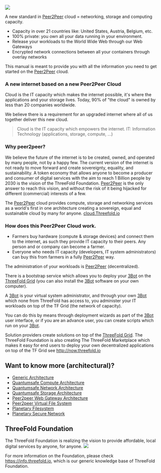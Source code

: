 ![](sdk__intro.png  )

A new standard in [Peer2Peer](threefold__peer2peer) cloud = networking, storage and computing capacity.

- Capacity in over 21 countries like: United States, Austria, Belgium, etc.
- 100% private: you own all your data running in your environment.
- Release your workloads to the World Wide Web through our Web Gateways
- Encrypted network connections between all your containers through overlay networks

This manual is meant to provide you with all the information you need to get started on the [Peer2Peer](threefold__peer2peer) cloud.

### A new internet based on a new Peer2Peer Cloud

Cloud is the IT capacity which makes the internet possible, it's where the applications and your storage lives.
Today, 90% of "the cloud" is owned by less than 20 companies worldwide.

We believe there is a requirement for an upgraded internet where all of us together deliver this new cloud.

> Cloud is the IT capacity which empowers the internet.
> IT: Information Technology (applications, storage, compute, ...)

### Why peer2peer?

We believe the future of the internet is to be created, owned, and operated by many people, not by a happy few. The current version of the internet is not ready to move forward and create sovereignty, equality, and sustainability. A token economy that allows anyone to become a producer and consumer of digital services with the aim to reach 1 Billion people by 2030 is the vision of the ThreeFold Foundation. [Peer2Peer](threefold__peer2peer) is the only answer to reach this vision, and without the risk of it being hijacked for different (commercial) interests of a few.

The [Peer2Peer](threefold__peer2peer) cloud provides compute, storage and networking services as a world's first in one architecture creating a sovereign, equal and sustainable cloud by many for anyone. [cloud.Threefold.io](https://cloud.Threefold.io)

### How does this Peer2Peer Cloud work.

- Farmers buy hardware (compute & storage devices) and connect them to the internet, as such they provide IT capacity to their peers. Any person and or company can become a farmer.
- Everyone who needs IT capacity (developers, IT system administrators) can buy this from farmers in a fully [Peer2Peer](threefold__peer2peer) way.

The administration of your workloads is [Peer2Peer](threefold__peer2peer) (decentralized).

There is a bootstrap service which allows you to deploy your [3Bot](threefold__3bot_def) on the [ThreeFold Grid](threefold__threefold_grid) (you can also install the [3Bot](threefold__3bot_def) software on your own computer).

A [3Bot](threefold__3bot_def) is your virtual system administrator, and through your own [3Bot](threefold__3bot_def) which none from ThreeFold has access to, you administer your IT workloads on top of the TF Grid (the network of capacity).

You can do this by means through deployment wizards as part of the [3Bot](threefold__3bot_def) user interface, or if you are an advance user, you can create scripts which run on your [3Bot](threefold__3bot_def).

Solution providers create solutions on top of the [ThreeFold Grid](threefold__threefold_grid). The ThreeFold Foundation is also creating The ThreeFold Marketplace which makes it easy for end users to deploy your own decentralized applications on top of the TF Grid see http://now.threefold.io

## Want to know more (architectural)?

- [Generic Architecture](sdk__architecture_overview.md)
- [Quantumsafe Compute Architecture](sdk__archi_qscompute.md)
- [Quantumsafe Network Architecture](sdk__archi_qsnetwork.md)
- [Quantumsafe Storage Architecture](sdk__archi_qsstorage.md)
- [Peer2peer Web Gateway Architecture](sdk__archi_webgateway.md)
- [Peer2peer Virtual File System](sdk__architecture_flist.md)
- [Planetary Filesystem](sdk__archi_psfs.md)
- [Planetary Secure Network](sdk__archi_psnw.md)

## ThreeFold Foundation

The ThreeFold Foundation is realizing the vision to provide affordable, local digital services by anyone, for anyone.
![](sdk__ses.png  )

For more information on the Foundation, please check https://info.threefold.io, which is our generic knowledge base of ThreeFold Foundation.